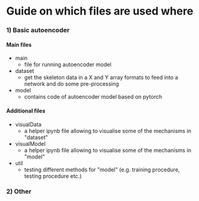 # Guide on which files are used where
### 1) Basic autoencoder
#### Main files
- main
    - file for running autoencoder model
- dataset
    - get the skeleton data in a X and Y array formats to feed into a network and do some pre-processing
- model 
    - contains code of autoencoder model based on pytorch 
#### Additional files
- visualData
    - a helper ipynb file allowing to visualise some of the mechanisms in "dataset"
- visualModel 
    - a helper ipynb file allowing to visualise some of the mechanisms in "model"
- util
    - testing different methods for "model" (e.g. training procedure, testing procedure etc.)

### 2) Other
